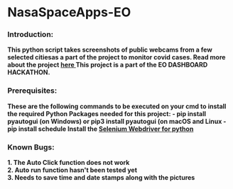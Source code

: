 # NasaSpaceApps-EO
<h3><b>Introduction:</h3><b>
This python script takes screenshots of public webcams from a few selected citiesas a part of the project to monitor covid cases.
Read more about the project <a href="https://www.eodashboardhackathon.org/challenges/economic-impact/urban-societal-behavior-patterns-during-covid-19/teams/the-night-owls2/project"> here </a>
This project is a part of the  EO DASHBOARD HACKATHON.<br>
<h3><b>Prerequisites:</b></h3>
These are the following commands to be executed on your cmd to install the required Python Packages needed for this project:
 - pip install pyautogui (on Windows) or pip3 install pyautogui (on macOS and Linux
 - pip install schedule
 Install the <a href="https://pythonspot.com/selenium-install/"> Selenium Webdriver for python </a>
<h3><b>Known Bugs:</b></h3>
1. The Auto Click function does not work<br>
2. Auto run function hasn't been tested yet<br>
3. Needs to save time and date stamps along with the pictures
